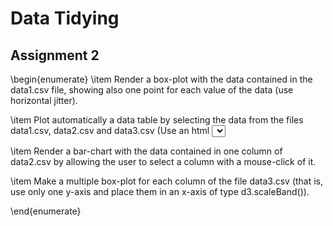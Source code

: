 # Data Tidying
## Assignment 2

\begin{enumerate}
\item Render a box-plot with the data contained in the data1.csv file, showing also one point for each value of the data (use horizontal jitter).

\item Plot automatically a data table by selecting the data from the files data1.csv, data2.csv and data3.csv (Use an html <select> tag and the onchange event).
  
\item Render a bar-chart with the data contained in one column of data2.csv by allowing the user to select a column with a mouse-click of it.

\item Make a multiple box-plot for each column of the file data3.csv (that is, use only one y-axis and place them in an x-axis of type d3.scaleBand()).

\end{enumerate}
